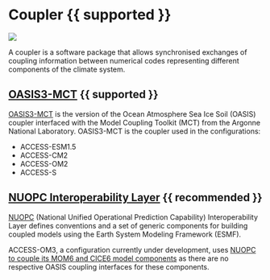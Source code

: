 # <div class="highlight-bg center-icons"> Coupler {{ supported }} </div>

<!-- ![Coupler Component Logo](../../assets/component-logos/components-without-titles/ACCESS icon COUPLER.png){align=right width=40%} -->

<img src = "../../../assets/component-logos/component-maps/coupler-component-map.png" class="white-img-bg"></img>

A coupler is a software package that allows synchronised exchanges of coupling information between numerical codes representing different components of the climate system.

## <div class="center-icons"> [OASIS3-MCT][OASIS3-MCT] {{ supported }} </div>

[OASIS3-MCT][OASIS3-MCT] is the version of the Ocean Atmosphere Sea Ice Soil (OASIS) coupler interfaced with the Model Coupling Toolkit (MCT) from the Argonne National Laboratory. OASIS3-MCT is the coupler used in the configurations:

- ACCESS-ESM1.5
- ACCESS-CM2 
- ACCESS-OM2
- ACCESS-S

## <div class="center-icons"> [NUOPC Interoperability Layer][NUOPC-int-layer] {{ recommended }} </div>

[NUOPC][NUOPC-int-layer] (National Unified Operational Prediction Capability) Interoperability Layer defines conventions and a set of generic components for building coupled models using the Earth System Modeling Framework (ESMF).

ACCESS-OM3, a configuration currently under development, uses [NUOPC to couple its MOM6 and CICE6 model components][coupler-choice] as there are no respective OASIS coupling interfaces for these components.

[OASIS3-MCT]: https://oasis.cerfacs.fr/en/
[NUOPC-int-layer]: https://earthsystemmodeling.org/nuopc/
[coupler-choice]: https://github.com/COSIMA/access-om3/discussions/7